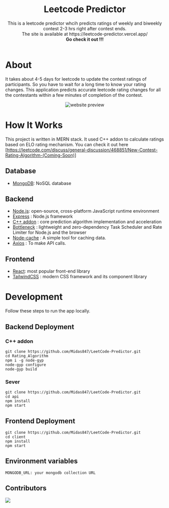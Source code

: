 <!-- markdownlint-disable MD033 -->

<div align="center">
  <h1>Leetcode Predictor</h1>
  This is a leetcode predictor whcih predicts ratings of weekly and biweekly contest 2-3 hrs right after contest ends. 
  <br>The site is available at https://leetcode-predictor.vercel.app/ <br>
  <b>Go check it out !!!</b>
  <br />
  <br />
</div>
</div>

# About

It takes about 4-5 days for leetcode to update the contest ratings of participants. So you have to wait for a long time to know your rating changes. This application predicts accurate leetcode rating changes for all the contestants within a few minutes of completion of the contest.

<div align="center">
  <img src="./data/screenshots/web_demo.gif" alt="website preview">
</div>

# How It Works

This project is written in MERN stack. It used C++ addon to calculate ratings based on ELO rating mechanism.
You can check it out here [https://leetcode.com/discuss/general-discussion/468851/New-Contest-Rating-Algorithm-(Coming-Soon)]

## Database

- [MongoDB](https://www.mongodb.com/): NoSQL database

## Backend

- [Node.js](https://nodejs.org/en): open-source, cross-platform JavaScript runtime environment
- [Express](https://expressjs.com/) : Node.js framework
- [C++ addon](https://nodejs.org/api/addons.html) : core prediction algorithm implementation and acceleration
- [Bottleneck](https://github.com/SGrondin/bottleneck#readme) : lightweight and zero-dependency Task Scheduler and Rate Limiter for Node.js and the browser
- [Node-cache](https://github.com/node-cache/node-cache) : A simple tool for caching data.
- [Axios](https://axios-http.com/) : To make API calls.

## Frontend

- [React](https://reactjs.org/): most popular front-end library
- [TailwindCSS](https://tailwindcss.com/) : modern CSS framework and its component library

# Development

Follow these steps to run the app locally.

## Backend Deployment

### C++ addon

```
git clone https://github.com/Midas847/LeetCode-Predictor.git
cd Rating_Algorithm
npm i -g node-gyp
node-gyp configure
node-gyp build
```

### Sever

```
git clone https://github.com/Midas847/LeetCode-Predictor.git
cd api
npm install
npm start
```

## Frontend Deployment

```
git clone https://github.com/Midas847/LeetCode-Predictor.git
cd client
npm install
npm start
```

## Environment variables

```
MONGODB_URL: your mongodb collection URL
```

## Contributors

<a href="https://github.com/Midas847/LeetCode-Predictor/graphs/contributors">
  <img src="https://contrib.rocks/image?repo=Midas847/LeetCode-Predictorr" />
</a>
